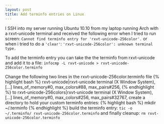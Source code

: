```yaml
---
layout: post
title: Add terminfo entries on Linux
---
```


I SSH into my server running Ubuntu 10.10 from my laptop running Arch with a rxvt-unicode terminal and received the following error when I tried to run screen: `Cannot find terminfo entry for 'rxvt-unicode-256color'.` or when i tried to do a `'clear'`: `'rxvt-unicode-256color': unknown terminal type.`

To add the terminfo entry you can take the the terminfo from rxvt-unicode and add it to a file:
`infocmp -L rxvt-unicode > rxvt-unicode-256color.terminfo`

Change the following two lines in the rxvt-unicode-256color.terminfo file
{% highlight bash %}
    rxvt-unicode|rxvt-unicode terminal (X Window System),
    [...]
    lines_of_memory#0, max_colors#88, max_pairs#256,
{% endhighlight %}
to
    rxvt-unicode-256colors|rxvt-unicode terminal (X Window System),
    [...]
    lines_of_memory#0, max_colors#256, max_pairs#32767,
create a directory to hold your custom terminfo entries:
{% highlight bash %}
mkdir ~/.terminfo
{% endhighlight %}
build the terminfo entry:
`tic -o ~/.terminfo/ rxvt-unicode-256color.terminfo`
and finally cleanup:
`rm rxvt-unicode-256color.terminfo`
